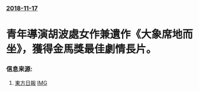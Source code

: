 ### [2018-11-17](/news/2018/11/17/index.md)

##### 
# 青年導演胡波處女作兼遺作《大象席地而坐》，獲得金馬獎最佳劇情長片。 




### 信息来源:

1. [東方日報](https://hk.on.cc/hk/bkn/cnt/entertainment/20181117/bkn-20181117233703260-1117_00862_001.html) [IMG](//hk.on.cc/hk/bkn/cnt/entertainment/20181117/photo/bkn-20181117233703260-1117_00862_001_01b.jpg?20181118104244)
